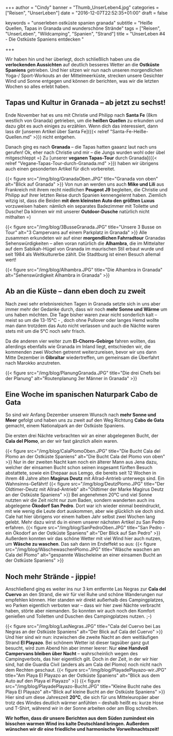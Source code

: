 +++
author = "Cindy"
banner = "Thumb_UnserLeben4.jpg"
categories = ["Reisen", "UnserLeben"]
date = "2016-12-07T22:52:35+01:00"
draft = false
  
keywords = "unserleben ostküste spanien granada"
subtitle = "Heiße Quellen, Tapas in Granada und wunderschöne Strände"
tags = ["Reisen", "UnserLeben", "Wildcamping", "Spanien", "Strand"]
title = "UnserLeben #4 - Die Ostküste Spaniens entdecken "

+++

Wir haben hin und her überlegt, doch schließlich haben uns die **verlockenden Aussichten** auf deutlich besseres Wetter an die **Ostküste Spaniens** getrieben. Und hier sitzen wir nun nach unseren morgendlichen Yoga-/ Sport-Workouts an der Mittelmeerküste, strecken unsere Gesichter Wind und Sonne entgegen und können dir berichten, was wir die letzten Wochen so alles erlebt haben. <!--more-->     

## Tapas und Kultur in Granada – ab jetzt zu sechst!
Ende November hat es uns mit Christie und Philipp nach **Santa Fe** (8km westlich von Granada) getrieben, um die **heißen Quellen** zu erkunden und dazu gibt es auch einiges zu erzählen. Wenn dich das interessiert, dann lass dir [unseren Artikel über Santa Fe]({{< relref "Santa-Fe-Heiße-Quellen.md" >}}) nicht entgehen.     

Danach ging es nach **Granada** – die Tapas hatten gaaanz laut nach uns gerufen! Ok, eher nach Christie und mir – die Jungs wurden wohl oder übel mitgeschleppt =)  Zu [unserer **veganen Tapas-Tour** durch Granada]({{< relref "Vegane-Tapas-Tour-durch-Granada.md" >}}) haben wir übrigens auch einen gesonderten Artikel für dich vorbereitet.

{{< figure src="/img/blog/GranadaOben.JPG" title="Granada von oben"
alt="Blick auf Granada" >}}
Von nun an werden uns auch **Mike und Lili** aus Frankreich mit ihrem recht niedlichen **Peugeot J9** begleiten, die Christie und Philipp auf ihrer letzten Reise durch Spanien kennengelernt haben. Ziemlich witzig ist, dass die Beiden **mit dem kleinsten Auto den größten Luxus** vorzuweisen haben: nämlich ein separates Badezimmer mit Toilette und Dusche! Da können wir mit unserer **Outdoor-Dusche** natürlich nicht mithalten =)

{{< figure src="/img/blog/3BusseGranada.JPG" title="Unsere 3 Busse on Tour"
alt="3 Campervans auf einem Parkplatz in Granada" >}}
Alle zusammen erkundeten wir auf einer **morgendlichen Fahrradtour** Granadas Sehenswürdigkeiten – allen voran natürlich die **Alhambra**, die im Mittelalter auf dem Sabikah-Hügel von Granada im maurischen Stil erbaut wurde und seit 1984 als Weltkulturerbe zählt. Die Stadtburg ist einen Besuch allemal wert!

{{< figure src="/img/blog/Alhambra.JPG" title="Die Alhambra in Granada"
alt="Sehenswürdigkeit Alhambra in Granada" >}}


## Ab an die Küste – dann eben doch zu zweit
Nach zwei sehr erlebnisreichen Tagen in Granada setzte sich in uns aber immer mehr der Gedanke durch, dass wir noch **mehr Sonne und Wärme** um uns haben möchten. Die Tage bisher waren zwar nicht sonderlich kalt – meist so um die 13-15°C - , doch ohne Pullover oder langes Hemd wollte man dann trotzdem das Auto nicht verlassen und auch die Nächte waren stets mit um die 5°C noch sehr frisch.    

Da die anderen vier weiter zum **El-Chorro-Gebirge** fahren wollten, das allerdings ebenfalls wie Granada im Inland liegt, entschieden wir, die kommenden zwei Wochen getrennt weiterzureisen, bevor wir uns dann Mitte Dezember in **Gibraltar** wiedertreffen, um gemeinsam die Überfahrt nach Marokko anzutreten.

{{< figure src="/img/blog/PlanungGranada.JPG" title="Die drei Chefs bei der Planung"
alt="Routenplanung 3er Männer in Granada" >}}
## Eine Woche im spanischen Naturpark Cabo de Gata

So sind wir Anfang Dezember unserem Wunsch nach **mehr Sonne und Meer** gefolgt und haben uns zu zweit auf den Weg Richtung **Cabo de Gata** gemacht, einem Nationalpark an der Ostküste Spaniens.     

Die ersten drei Nächte verbrachten wir an einer abgelegenen Bucht, der **Cala del Plomo**, an der wir fast gänzlich allein waren.

{{< figure src="/img/blog/CalaPlomoOben.JPG" title="Die Bucht Cala del Plomo an der Ostküste Spaniens"
alt="Die Bucht Cala del Plomo von oben" >}}
Nur in der zweiten Nacht kam noch ein älterer Mann aus Jena dazu, welcher der einsamen Bucht schon seinen insgesamt fünften Besuch abstattete, sowie ein Ehepaar aus Lemgo, die bereits seit 12 Wochen in ihrem 48 Jahre alten **Magirus Deutz** mit Allrad-Antrieb unterwegs sind. Ein Wahnsinns-Gefährt!
{{< figure src="/img/blog/DeutzPlomo.JPG" title="Der Oldtimer-Deutz mit Allrad-Antrieb"
alt="Oldtimer der Marke Magirus Deutz an der Ostküste Spaniens" >}}
Bei angenehmen 20°C und viel Sonne nutzten wir die Zeit nicht nur zum Baden, sondern wanderten auch ins abgelegene **Ökodorf San Pedro**. Dort war ich wieder einmal beeindruckt, mit wie wenig die Leute dort auskommen, aber wie glücklich sie doch sind. Cale hat hier übrigens vor einem halben Jahr selbst zwei Wochen lang gelebt. Mehr dazu wirst du in einem unserer nächsten Artikel zu San Pedro erfahren. 
{{< figure src="/img/blog/SanPedroOben.JPG" title="San Pedro - ein Ökodorf an der Ostküste Spaniens"
alt="Der Blick auf San Pedro" >}}
Außerdem konnten wir das schöne Wetter mit viel Wind hier auch nutzen, um **Wäsche zu waschen**. Das sah dann im Endeffekt so aus:
{{< figure src="/img/blog/WäschewaschenPlomo.JPG" title="Wäsche waschen am Cala del Plomo"
alt="gespannte Wäscheleine an einer einsamen Bucht an der Ostküste Spaniens" >}}

## Noch mehr Strände - jippie!

Anschließend ging es weiter ins nur 3 km entfernte Las Negras zur **Cala del Cuervo** an den Strand, die wir für viel Ruhe und schöne Wanderungen nur empfehlen können. Hier standen wir direkt außerhalb des Campingplatzes, wo Parken eigentlich verboten war – dass wir hier zwei Nächte verbracht haben, störte aber niemanden. So konnten wir auch noch den Komfort genießen und Toiletten und Duschen des Campingplatzes nutzen. ;-)

{{< figure src="/img/blog/LasNegras.JPG" title="Cala del Cuervo bei Las Negras an der Ostküste Spaniens"
alt="Der Blick auf Cala del Cuervo" >}}
Und hier sind wir nun: inzwischen die zweite Nacht an dem weitläufigen Strand **El Playazo**. Bei schönem Wetter ist dieser tagsüber ganz gut besucht, wird zum Abend hin aber immer leerer: Nur **eine Handvoll Campervans bleiben über Nacht** – wahrscheinlich wegen des Campingverbots, das hier eigentlich gilt. Doch in der Zeit, in der wir hier sind, hat die Guardia Civil (anders als am Cala del Plomo) noch nicht nach dem Rechten geschaut.
{{< figure src="/img/blog/PlayadePlayazo-wir.JPG" title="Am Playa El Playazo an der Ostküste Spaniens"
alt="Blick aus dem Auto auf den Playa el Playazo" >}}
{{< figure src="/img/blog/PlayadePlayazo-Bucht.JPG" title="Kleine Bucht nahe des Playa El Playazo"
alt="Blick auf kleine Bucht an der Ostküste Spaniens" >}}
Hier sind um diese Jahreszeit **20°C**, die sich für uns Mitteleuropäer aber trotz des Windes deutlich wärmer anfühlen – deshalb heißt es: kurze Hose und T-Shirt, während wir in der Sonne arbeiten oder am Blog schreiben.     

**Wir hoffen, dass dir unsere Berichten aus dem Süden zumindest ein bisschen warmen Wind ins kalte Deutschland bringen. Außerdem wünschen wir dir eine friedliche und harmonische Vorweihnachtszeit!**